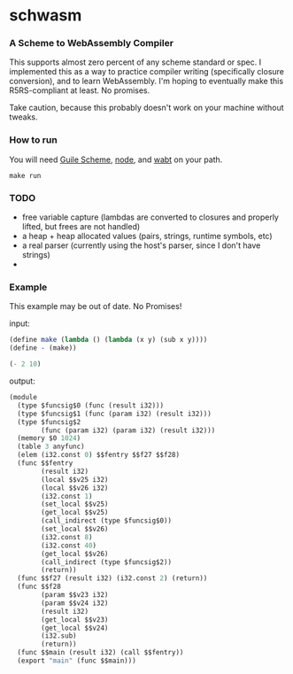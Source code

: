 # schwasm

### A Scheme to WebAssembly Compiler

This supports almost zero percent of any scheme standard or spec. I implemented this as a way to practice compiler writing (specifically closure conversion), and to learn WebAssembly. I'm hoping to eventually make this R5RS-compliant at least. No promises.

Take caution, because this probably doesn't work on your machine without tweaks.


### How to run

You will need [Guile Scheme](https://www.gnu.org/software/guile/), [node](https://nodejs.org), and [wabt](https://github.com/WebAssembly/wabt) on your path.

```
make run
```

### TODO

- free variable capture (lambdas are converted to closures and properly lifted, but frees are not handled)
- a heap + heap allocated values (pairs, strings, runtime symbols, etc)
- a real parser (currently using the host's parser, since I don't have strings)
- 

### Example

This example may be out of date. No Promises!

input:

```scheme
(define make (lambda () (lambda (x y) (sub x y))))
(define - (make))

(- 2 10)
```

output:

```scheme
(module
  (type $funcsig$0 (func (result i32)))
  (type $funcsig$1 (func (param i32) (result i32)))
  (type $funcsig$2
        (func (param i32) (param i32) (result i32)))
  (memory $0 1024)
  (table 3 anyfunc)
  (elem (i32.const 0) $$fentry $$f27 $$f28)
  (func $$fentry
        (result i32)
        (local $$v25 i32)
        (local $$v26 i32)
        (i32.const 1)
        (set_local $$v25)
        (get_local $$v25)
        (call_indirect (type $funcsig$0))
        (set_local $$v26)
        (i32.const 8)
        (i32.const 40)
        (get_local $$v26)
        (call_indirect (type $funcsig$2))
        (return))
  (func $$f27 (result i32) (i32.const 2) (return))
  (func $$f28
        (param $$v23 i32)
        (param $$v24 i32)
        (result i32)
        (get_local $$v23)
        (get_local $$v24)
        (i32.sub)
        (return))
  (func $$main (result i32) (call $$fentry))
  (export "main" (func $$main)))

```